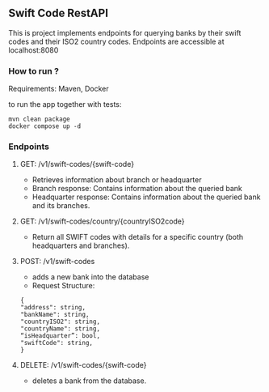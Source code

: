 Swift Code RestAPI 
----
This is project implements endpoints for querying banks by their swift codes and their ISO2 country codes. Endpoints are accessible at localhost:8080

### How to run ?
Requirements: Maven, Docker

to run the app together with tests:
```
mvn clean package
docker compose up -d
```

### Endpoints

1. GET: /v1/swift-codes/{swift-code}
   - Retrieves information about branch or headquarter
   - Branch response: Contains information about the queried bank
   - Headquarter response: Contains information about the queried bank and its branches.
   
   
2. GET: /v1/swift-codes/country/{countryISO2code}
   - Return all SWIFT codes with details for a specific country (both headquarters and branches).

3. POST:  /v1/swift-codes
    - adds a new bank into the database
    - Request Structure: 
    ```
    {
    "address": string,
    "bankName": string,
    "countryISO2": string,
    "countryName": string,
    “isHeadquarter”: bool,
    "swiftCode": string,
    }
    ```

4. DELETE: /v1/swift-codes/{swift-code}
    - deletes a bank from the database.




   


